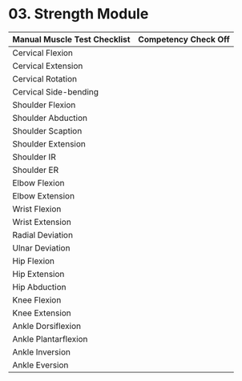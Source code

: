 # 03. Strength Module

| Manual Muscle Test Checklist | Competency Check Off |
| --- | --- |
| Cervical Flexion |  |
| Cervical Extension |  |
| Cervical Rotation |  |
| Cervical Side-bending |  |
| Shoulder Flexion |  |
| Shoulder Abduction |  |
| Shoulder Scaption |  |
| Shoulder Extension |  |
| Shoulder IR |  |
| Shoulder ER |  |
| Elbow Flexion |  |
| Elbow Extension |  |
| Wrist Flexion |  |
| Wrist Extension |  |
| Radial Deviation |  |
| Ulnar Deviation |  |
| Hip Flexion |  |
| Hip Extension |  |
| Hip Abduction |  |
| Knee Flexion |  |
| Knee Extension |  |
| Ankle Dorsiflexion |  |
| Ankle Plantarflexion |  |
| Ankle Inversion |  |
| Ankle Eversion |  |